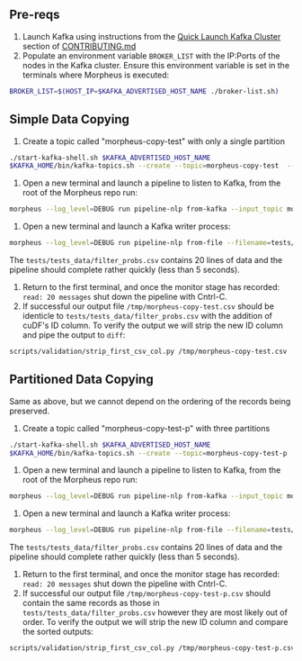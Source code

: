 ## Pre-reqs
1. Launch Kafka using instructions from the [Quick Launch Kafka Cluster](../../CONTRIBUTING.md#quick-launch-kafka-cluster) section of [CONTRIBUTING.md](../../CONTRIBUTING.md)
1. Populate an environment variable `BROKER_LIST` with the IP:Ports of the nodes in the Kafka cluster. Ensure this environment variable is set in the terminals where Morpheus is executed:
```bash
BROKER_LIST=$(HOST_IP=$KAFKA_ADVERTISED_HOST_NAME ./broker-list.sh)
```

## Simple Data Copying
1. Create a topic called "morpheus-copy-test" with only a single partition
```bash
./start-kafka-shell.sh $KAFKA_ADVERTISED_HOST_NAME
$KAFKA_HOME/bin/kafka-topics.sh --create --topic=morpheus-copy-test  --partitions 1 --bootstrap-server `broker-list.sh`
```
1. Open a new terminal and launch a pipeline to listen to Kafka, from the root of the Morpheus repo run:
```bash
morpheus --log_level=DEBUG run pipeline-nlp from-kafka --input_topic morpheus-copy-test --bootstrap_servers "${BROKER_LIST}" deserialize monitor --description read serialize to-file --filename=/tmp/morpheus-copy-test.csv --overwrite
```
1. Open a new terminal and launch a Kafka writer process:
```bash
morpheus --log_level=DEBUG run pipeline-nlp from-file --filename=tests/tests_data/filter_probs.csv deserialize  serialize --exclude='^_ts_' to-kafka --output_topic morpheus-copy-test --bootstrap_servers "${BROKER_LIST}"
```
The `tests/tests_data/filter_probs.csv` contains 20 lines of data and the pipeline should complete rather quickly (less than 5 seconds).
1. Return to the first terminal, and once the monitor stage has recorded: `read: 20 messages` shut down the pipeline with Cntrl-C.
1. If successful our output file `/tmp/morpheus-copy-test.csv` should be identicle to `tests/tests_data/filter_probs.csv` with the addition of cuDF's ID column. To verify the output we will strip the new ID column and pipe the output to `diff`:
```bash
scripts/validation/strip_first_csv_col.py /tmp/morpheus-copy-test.csv | diff -q --ignore-all-space tests/tests_data/filter_probs.csv -
```

## Partitioned Data Copying
Same as above, but we cannot depend on the ordering of the records being preserved.
1. Create a topic called "morpheus-copy-test-p" with three partitions
```bash
./start-kafka-shell.sh $KAFKA_ADVERTISED_HOST_NAME
$KAFKA_HOME/bin/kafka-topics.sh --create --topic=morpheus-copy-test-p  --partitions 3 --bootstrap-server `broker-list.sh`
```
1. Open a new terminal and launch a pipeline to listen to Kafka, from the root of the Morpheus repo run:
```bash
morpheus --log_level=DEBUG run pipeline-nlp from-kafka --input_topic morpheus-copy-test-p --bootstrap_servers "${BROKER_LIST}" deserialize monitor --description read serialize to-file --filename=/tmp/morpheus-copy-test-p.csv --overwrite
```
1. Open a new terminal and launch a Kafka writer process:
```bash
morpheus --log_level=DEBUG run pipeline-nlp from-file --filename=tests/tests_data/filter_probs.csv deserialize  serialize --exclude='^_ts_' to-kafka --output_topic morpheus-copy-test-p --bootstrap_servers "${BROKER_LIST}"
```
The `tests/tests_data/filter_probs.csv` contains 20 lines of data and the pipeline should complete rather quickly (less than 5 seconds).
1. Return to the first terminal, and once the monitor stage has recorded: `read: 20 messages` shut down the pipeline with Cntrl-C.
1. If successful our output file `/tmp/morpheus-copy-test-p.csv` should contain the same records as those in `tests/tests_data/filter_probs.csv` however they are most likely out of order. To verify the output we will strip the new ID column and compare the sorted outputs:
```bash
scripts/validation/strip_first_csv_col.py /tmp/morpheus-copy-test-p.csv | sort | diff -q --ignore-all-space - <(sort tests/tests_data/filter_probs.csv)
```
